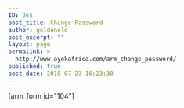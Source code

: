 ```yaml
---
ID: 265
post_title: Change Password
author: goldenelo
post_excerpt: ""
layout: page
permalink: >
  http://www.ayokafrica.com/arm_change_password/
published: true
post_date: 2018-07-23 16:23:30
---
```

[arm_form id="104"]